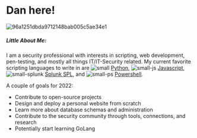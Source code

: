 # Dan here!

![96a1251dbda9712148bab005c5ae34e1](https://user-images.githubusercontent.com/80045938/148564253-86491b5e-426b-42c9-85a1-c1ed108c5cbf.gif)

##### Little About Me:
I am a security professional with interests in scripting, web development, pen-testing, and mostly all things IT/IT-Security related. My current favorite scripting languages to write in are ![small](https://user-images.githubusercontent.com/80045938/148561762-9590c4a1-a424-4c7b-a0fb-68190fb7a31c.png) [Python](https://www.python.org/), ![small-js](https://user-images.githubusercontent.com/80045938/148562223-c49bf3f6-b3e0-46e7-9b05-321caf64e9d8.png) [Javascript](https://www.javascript.com/), ![small-splunk](https://user-images.githubusercontent.com/80045938/148562234-ad6debee-5e6e-40a1-9833-d0a80b44a188.png) [Splunk SPL](https://docs.splunk.com/Splexicon:SPL), and ![small-ps](https://user-images.githubusercontent.com/80045938/148562241-b4596c44-87b7-4222-8d54-dcaecc6972fd.png) [Powershell](https://docs.microsoft.com/en-us/powershell/).

A couple of goals for 2022:
* Contribute to open-source projects
* Design and deploy a personal website from scratch
* Learn more about database schemas and administration
* Contribute to the security community through tools, connections, and research
* Potentially start learning GoLang



